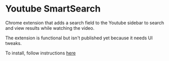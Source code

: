 Youtube SmartSearch
===================

Chrome extension that adds a search field to the Youtube sidebar to search and view results while watching the video.

The extension is functional but isn't published yet because it needs UI tweaks.

To install, follow instructions [here](https://developer.chrome.com/extensions/getstarted#unpacked)